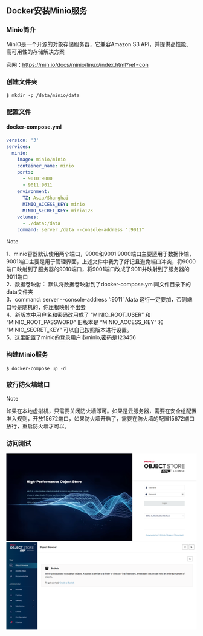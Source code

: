 ## Docker安装Minio服务

### Minio简介

MinIO是一个开源的对象存储服务器，它兼容Amazon S3 API，并提供高性能、高可用性的存储解决方案

官网：https://min.io/docs/minio/linux/index.html?ref=con

### 创建文件夹

```shell
$ mkdir -p /data/minio/data
```

### 配置文件
#### docker-compose.yml

```yaml
version: '3'
services:
  minio:
    image: minio/minio
    container_name: minio
    ports:
      - 9010:9000
      - 9011:9011
    environment:
      TZ: Asia/Shanghai
      MINIO_ACCESS_KEY: minio
      MINIO_SECRET_KEY: minio123
    volumes:
      - ./data:/data
    command: server /data --console-address ":9011"
```


> [!NOTE]
1、minio容器默认使用两个端口，9000和9001 9000端口主要适用于数据传输，9001端口主要是用于管理界面，上述文件中我为了好记且避免端口冲突，将9000端口映射到了服务器的9010端口，将9001端口改成了9011并映射到了服务器的9011端口 <br/>
2、数据卷映射： 默认将数据卷映射到了docker-compose.yml同文件目录下的data文件夹<br/>
3、command: server --console-address ‘:9011’ /data 这行一定要加，否则端口号是随机的，你压根映射不出去<br/>
4、新版本中用户名和密码改用成了 “MINIO_ROOT_USER” 和 “MINIO_ROOT_PASSWORD” 旧版本是 “MINIO_ACCESS_KEY” 和 “MINIO_SECRET_KEY” 可以自己按照版本进行设置。<br/>
5、这里配置了minio的登录用户市minio,密码是123456<br/>



### 构建Minio服务

```shell
$ docker-compose up -d
```

### 放行防火墙端口

> [!NOTE]
> 如果在本地虚拟机，只需要关闭防火墙即可。如果是云服务器，需要在安全组配置准入规则，开放15672端口，如果防火墙开启了，需要在防火墙的配置15672端口放行，重启防火墙才可以。

### 访问测试

![Snipaste_2025-01-11_14-56-34.png](assets/Snipaste_2025-01-11_14-56-34.png) <br/>
![Snipaste_2025-01-11_14-57-57.png](assets/Snipaste_2025-01-11_14-57-57.png) <br/>